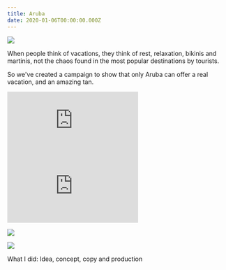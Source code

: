 ```yaml
---
title: Aruba
date: 2020-01-06T00:00:00.000Z
---
```

<div class="post-container">

  <div class="img-idea">

![](https://ucarecdn.com/5adeef32-de6e-41c3-a2f8-5aba402a8c4b/)

  </div>

  <div class="text-idea">

When people think of vacations, they think of rest, relaxation, bikinis and martinis, not the chaos found in the most popular destinations by tourists.

So we've created a campaign to show that only Aruba can offer a real vacation, and an amazing tan.

  </div>
</div>

<iframe src="https://player.vimeo.com/video/198675685?title=0&byline=0&portrait=0" frameborder="0" allow="autoplay; fullscreen" allowfullscreen></iframe>

<iframe src="https://player.vimeo.com/video/199658503?title=0&byline=0&portrait=0" frameborder="0" allow="autoplay; fullscreen" allowfullscreen></iframe>

![](https://ucarecdn.com/37980e3e-0cb3-4abb-b2de-47a9c47e87a4/)

![](https://ucarecdn.com/69b2011f-09d7-43c7-b2ce-e000d17480ab/)

What I did: Idea, concept, copy and production